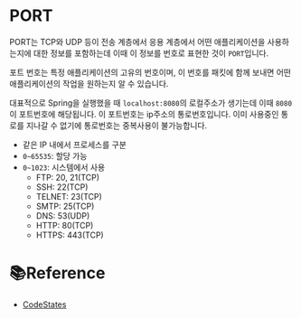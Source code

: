 # PORT

PORT는 TCP와 UDP 등이 전송 계층에서 응용 계층에서 어떤 애플리케이션을 사용하는지에 대한 정보를 포함하는데 이때 이 정보를 번호로 표현한 것이 `PORT`입니다.

포트 번호는 특정 애플리케이션의 고유의 번호이며, 이 번호를 패킷에 함께 보내면 어떤 애플리케이션의 작업을 원하는지 알 수 있습니다.

대표적으로 Spring을 실행했을 때 `localhost:8080`의 로컬주소가 생기는데 이때 `8080`이 포트번호에 해당됩니다. 이 포트번호는 ip주소의 통로번호입니다. 이미 사용중인 통로를 지나갈 수 없기에 통로번호는 중복사용이 불가능합니다.

- 같은 IP 내에서 프로세스를 구분
- `0~65535`: 할당 가능
- `0~1023`: 시스템에서 사용
  - FTP: 20, 21(TCP)
  - SSH: 22(TCP)
  - TELNET: 23(TCP)
  - SMTP: 25(TCP)
  - DNS: 53(UDP)
  - HTTP: 80(TCP)
  - HTTPS: 443(TCP)

# 📚Reference

- [CodeStates](https://www.codestates.com/course/backend-engineering?gclid=Cj0KCQjw2v-gBhC1ARIsAOQdKY3aTvRr3TyPr_tiDTQV_UDtV7N-zFjWECYE16zC9b_fA9F-x-qQ1psaAoC1EALw_wcB)